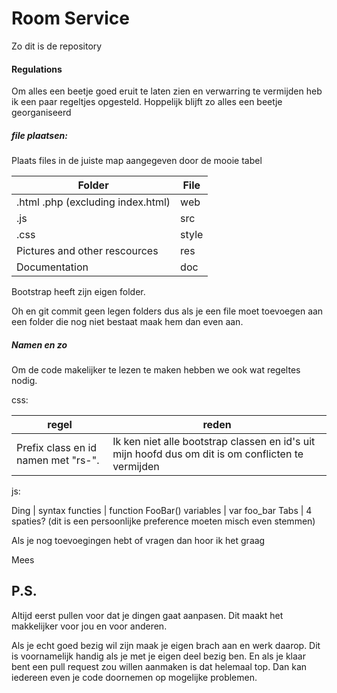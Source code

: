 # Room Service

Zo dit is de repository

#### Regulations

Om alles een beetje goed eruit te laten zien en verwarring te vermijden heb ik een paar regeltjes opgesteld.
Hoppelijk blijft zo alles een beetje georganiseerd

##### file plaatsen:

Plaats files in de juiste map aangegeven door de mooie tabel
 
Folder | File
-------|------
.html .php (excluding index.html) | web
.js | src
.css | style
Pictures and other rescources | res
Documentation | doc

Bootstrap heeft zijn eigen folder.

Oh en git commit geen legen folders dus als je een file moet toevoegen aan een folder die nog niet bestaat maak hem dan even aan.

##### Namen en zo

Om de code makelijker te lezen te maken hebben we ook wat regeltes nodig. 

css:

regel | reden
-------|---------------
Prefix class en id namen met "rs-". | Ik ken niet alle bootstrap classen en id's uit mijn hoofd dus om dit is om conflicten te vermijden

js:

Ding | syntax
functies | function FooBar()
variables | var foo_bar
Tabs | 4 spaties? (dit is een persoonlijke preference moeten misch even stemmen) 

Als je nog toevoegingen hebt of vragen dan hoor ik het graag

Mees

## P.S.

Altijd eerst pullen voor dat je dingen gaat aanpasen. Dit maakt het makkelijker voor jou en voor anderen.

Als je echt goed bezig wil zijn maak je eigen brach aan en werk daarop. Dit is voornamelijk handig als je met je eigen deel bezig ben.
En als je klaar bent een pull request zou willen aanmaken is dat helemaal top. Dan kan iedereen even je code doornemen op mogelijke problemen.
